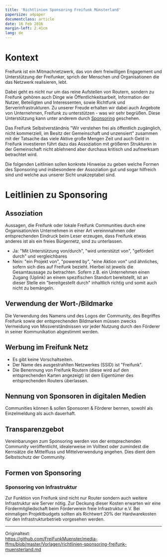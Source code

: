 ```yaml
---
title: 'Richtlinien Sponsoring Freifunk Münsterland'
papersize: a4paper
documentclass: article
date: 16 Feb 2016
margin-left: 2.41cm
lang: de
---
```

# Kontext
Freifunk ist ein Mitmachnetzwerk, das von dem freiwilligen Engagement und Unterstützung der Freifunker, sprich der Menschen 
und Organisationen die das Netzwerk realisieren, lebt.

Dabei geht es nicht nur um das reine Aufstellen von Routern, sondern zu Freifunk gehören auch Dinge wie Öffentlichkeitsarbeit, 
Information der Nutzer, Beteiligten und Interessenten, sowie Richtfunk und Serverinfrastrukturen. 
Zu unserer Freude erhalten wir dabei auch Angebote von Unternehmen, Freifunk zu unterstützen - was wir sehr begrüßen. Diese Unterstützung kann unter anderem durch [Sponsoring](https://de.wikipedia.org/wiki/Sponsoring) geschehen. 

Das Freifunk Selbstverständnis "Wir verstehen frei als öffentlich zugänglich, nicht kommerziell, im Besitz der Gemeinschaft und unzensiert" zusammen mit der Tatsache das viele Aktive große Mengen Zeit und auch Geld in Freifunk investieren führt dazu das Assoziation mit größeren Strukturen in der Gemeinschaft nicht ablehnend aber durchaus kritisch und aufmerksam betrachtet wird.

Die folgenden Leitlinien sollen konkrete Hinweise zu geben welche Formen des Sponsoring und insbesondere der Assoziation gut und sogar hilfreich sind und welche aus unserer Sicht unakzeptabel sind.


# Leitlinien zu Sponsoring
## Assoziation
Aussagen, die Freifunk oder lokale Freifunk Communities durch eine Organisation/ein Unternehmen in einer Art vereinnnahmen oder entsprechenden Eindruck beim Leser erzeugen, dass Freifunk etwas anderes ist als ein freies Bürgernetz, sind zu unterlassen.

* Ja: "Mit Unterstützung von/durch", "wird unterstützt von", "gefördert durch" und vergleichbares
* Nein: "ein Projekt von", "powered by", "eine Aktion von" und ähnliches, sofern sich dies auf Freifunk bezieht.
Hierbei ist jeweils die Gesamtaussage zu betrachten. Sofern z.B. ein Unternehmen einen Zugang (Uplink) an einem spezifischen Standort bereitstellt, ist an dieser Stelle ein "bereitgestellt durch" inhaltlich richtig und somit auch nicht zu bemängeln.

## Verwendung der Wort-/Bildmarke
Die Verwendung des Namens und des Logos der Community, des Begriffes Freifunk sowie der entsprechenden Bildmarken müssen zwecks Vermeidung von Missverständnissen vor jeder Nutzung durch den Förderer in seiner Kommunikation abgestimmt werden.

## Werbung im Freifunk Netz
* Es gibt keine Vorschaltseiten.
* Der Name des ausgestrahlten Netzwerkes (SSID) ist "Freifunk".
* Die Benennung von Freifunk Routern (diese wird auf den entsprechenden Karten angezeigt) ist dem Eigentümer des entsprechenden Routers überlassen.

## Nennung von Sponsoren in digitalen Medien
Communities können & sollen Sponsoren & Förderer bennen, sowohl als Einzelmeldung als auch dauerhaft.

## Transparenzgebot
Vereinbarungen zum Sponsoring werden von der entsprechenden Community veröffentlicht, idealerweise im Volltext oder zumindest die Kernsätze die Mittelfluss und Mittelverwendung angehen. Dies dient dem Selbstschutz der Community.

## Formen von Sponsoring

### Sponsoring von Infrastruktur
Zur Funktion von Freifunk sind nicht nur Router sondern auch weitere Infrastruktur wie Server nötig. 
Zur Deckung dieser Kosten erwarten wir eine Fördermitgliedschaft beim Förderverein freie Infrastruktur e.V. 
Bei einmaligen Projektbudgets sollten als Richtwert 20% der Hardwarekosten für den Infrastrukturbetrieb vorgesehen werden.

---------------
Originaltext:  
<https://github.com/FreiFunkMuenster/media-ffms/blob/master/Vorlagen/richtlinien-sponsoring-freifunk-muensterland.md>

